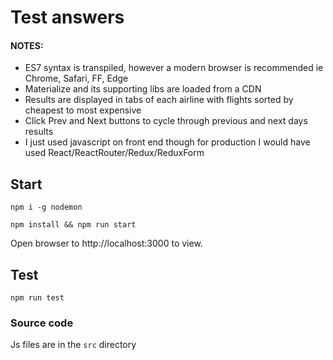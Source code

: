 Test answers
=======

#### NOTES:
- ES7 syntax is transpiled, however a modern browser is recommended ie Chrome, Safari, FF, Edge
- Materialize and its supporting libs are loaded from a CDN
- Results are displayed in tabs of each airline with flights sorted by cheapest to most expensive
- Click Prev and Next buttons to cycle through previous and next days results
- I just used javascript on front end though for production I would have used React/ReactRouter/Redux/ReduxForm


## Start
```npm i -g nodemon```

```npm install && npm run start```

Open browser to http://localhost:3000 to view.

## Test
```npm run test```

### Source code
Js files are in the ```src``` directory
